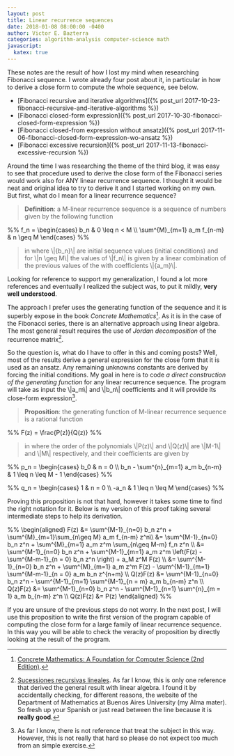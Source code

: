 ```yaml
---
layout: post
title: Linear recurrence sequences
date: 2018-01-08 08:00:00 -0400
author: Victor E. Bazterra
categories: algorithm-analysis computer-science math
javascript:
  katex: true
---
```


These notes are the result of how I lost my mind when researching Fibonacci sequence. I wrote already four post about it, in particular in how to derive a close form to compute the whole sequence, see below.

* [Fibonacci recursive and iterative algorithms]({% post_url 2017-10-23-fibonacci-recursive-and-iterative-algorithms %})
* [Fibonacci closed-form expression]({% post_url 2017-10-30-fibonacci-closed-form-expression %})
* [Fibonacci closed-from expression without ansatz]({% post_url 2017-11-06-fibonacci-closed-form-expression-wo-ansatz %})
* [Fibonacci excessive recursion]({% post_url 2017-11-13-fibonacci-excessive-recursion %})

Around the time I was researching the theme of the third blog, it was easy to see that procedure used to derive the close form of the Fibonacci series would work also for ANY linear recurrence sequence. I thought it would be neat and original idea to try to derive it and I started working on my own. But first, what do I mean for a linear recurrence sequence?

> **Definition**: a M-linear recurrence sequence is a sequence of numbers given by the following function

<p>%%
f_n = \begin{cases}
b_n & 0 \leq n < M \\
\sum^{M}_{m=1} a_m f_{n-m} & n \geq M
\end{cases}
%%</p>

> in where \\|\{b_n\}\\| are initial sequence values (initial conditions) and for \\|n \geq M\\| the values of \\|f_n\\| is given by a linear combination of the previous values of the with coefficients \\|\{a_m\}\\|.

Looking for reference to support my generalization, I found a lot more references and eventually I realized the subject was, to put it mildly, **very well understood**.

The approach I prefer uses the generating function of the sequence and it is superbly expose in the book *Concrete Mathematics*[^1]. As it is in the case of the Fibonacci series, there is an alternative approach using linear algebra. The most general result requires the use of *Jordan decomposition* of the recurrence matrix[^2].

So the question is, what do I have to offer in this and coming posts? Well, most of the results derive a general expression for the close form that it is used as an ansatz. Any remaining unknowns constants are derived by forcing the initial conditions. My goal in here is to code *a direct construction of the generating function* for any linear recurrence sequence. The program will take as input the \\|a_m\\| and \\|b_n\\| coefficients and it will provide its close-form expression[^3].

> **Proposition**: the generating function of M-linear recurrence sequence is a rational function

<p>%%
F(z) = \frac{P(z)}{Q(z)}
%%</p>

> in where the order of the polynomials \\|P(z)\\| and \\|Q(z)\\| are \\|M-1\\| and \\|M\\| respectively, and their coefficients are given by

<p>%%
p_n = \begin{cases}
b_0 & n = 0 \\
b_n - \sum^{n}_{m=1} a_m b_{n-m} & 1 \leq n \leq M - 1
\end{cases}
%%</p>

<p>%%
q_n = \begin{cases}
1 & n = 0 \\
-a_n & 1 \leq n \leq M
\end{cases}
%%</p>

Proving this proposition is not that hard, however it takes some time to find the right notation for it. Below is my version of this proof taking several intermediate steps to help its derivation.

<p>%%
\begin{aligned}
    F(z) &= \sum^{M-1}_{n=0} b_n z^n + \sum^{M}_{m=1}\sum_{n\geq M} a_m f_{n-m} z^n\\
    &= \sum^{M-1}_{n=0} b_n z^n + \sum^{M}_{m=1} a_m z^m \sum_{n\geq M-m} f_n z^n \\
    &= \sum^{M-1}_{n=0} b_n z^n + \sum^{M-1}_{m=1} a_m z^m \left(F(z)  - \sum^{M-m-1}_{n = 0} b_n z^n \right) + a_M z^M F(z) \\
    &= \sum^{M-1}_{n=0} b_n z^n + \sum^{M}_{m=1} a_m z^m F(z) - \sum^{M-1}_{m=1} \sum^{M-m-1}_{n = 0} a_m b_n z^{n+m} \\
    Q(z)F(z) &= \sum^{M-1}_{n=0} b_n z^n - \sum^{M-1}_{m=1} \sum^{M-1}_{n = m} a_m b_{n-m} z^n \\
    Q(z)F(z) &= \sum^{M-1}_{n=0} b_n z^n - \sum^{M-1}_{n=1} \sum^{n}_{m = 1} a_m b_{n-m} z^n \\
    Q(z)F(z) &= P(z)
\end{aligned}
%%</p>

If you are unsure of the previous steps do not worry. In the next post, I will use this proposition to write the first version of the program capable of computing the close form for a large family of linear recurrence sequence. In this way you will be able to check the veracity of proposition by directly looking at the result of the program.

[^1]: [Concrete Mathematics: A Foundation for Computer Science (2nd Edition)](https://www.amazon.com/Concrete-Mathematics-Foundation-Computer-Science/dp/0201558025).

[^2]: [Sucessiones recursivas lineales](http://cms.dm.uba.ar/depto/public/notas/notas/N2.pdf). As far I know, this is only one reference that derived the general result with linear algebra. I found it by accidentally checking, for different reasons, the website of the Department of Mathematics at Buenos Aires University (my Alma mater). So fresh up your Spanish or just read between the line because it is **really good**.

[^3]: As far I know, there is not reference that treat the subject in this way. However, this is not really that hard so please do not expect too much from an simple exercise.
